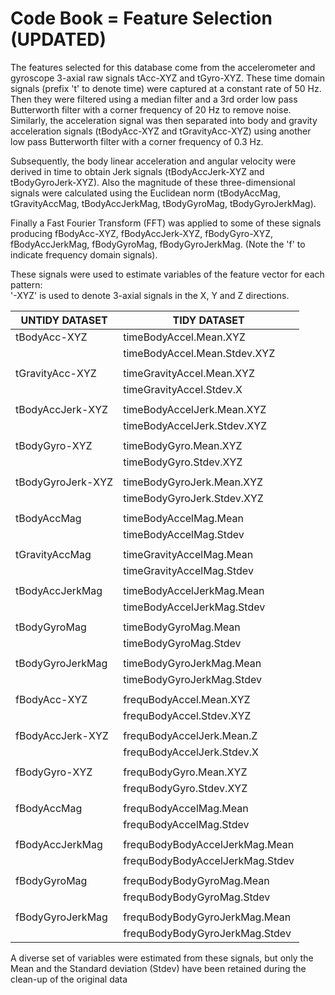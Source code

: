 Code Book = Feature Selection (UPDATED)
=========================================================================

The features selected for this database come from the accelerometer and gyroscope 3-axial raw signals tAcc-XYZ and tGyro-XYZ. These time domain signals (prefix 't' to denote time) were captured at a constant rate of 50 Hz. Then they were filtered using a median filter and a 3rd order low pass Butterworth filter with a corner frequency of 20 Hz to remove noise. Similarly, the acceleration signal was then separated into body and gravity acceleration signals (tBodyAcc-XYZ and tGravityAcc-XYZ) using another low pass Butterworth filter with a corner frequency of 0.3 Hz. 

Subsequently, the body linear acceleration and angular velocity were derived in time to obtain Jerk signals (tBodyAccJerk-XYZ and tBodyGyroJerk-XYZ). Also the magnitude of these three-dimensional signals were calculated using the Euclidean norm (tBodyAccMag, tGravityAccMag, tBodyAccJerkMag, tBodyGyroMag, tBodyGyroJerkMag). 

Finally a Fast Fourier Transform (FFT) was applied to some of these signals producing fBodyAcc-XYZ, fBodyAccJerk-XYZ, fBodyGyro-XYZ, fBodyAccJerkMag, fBodyGyroMag, fBodyGyroJerkMag. (Note the 'f' to indicate frequency domain signals). 

These signals were used to estimate variables of the feature vector for each pattern:  
'-XYZ' is used to denote 3-axial signals in the X, Y and Z directions.

UNTIDY DATASET    |	TIDY DATASET
------------------|-------------------------------
tBodyAcc-XYZ      |timeBodyAccel.Mean.XYZ
			|timeBodyAccel.Mean.Stdev.XYZ
                  |
tGravityAcc-XYZ	|timeGravityAccel.Mean.XYZ
			|timeGravityAccel.Stdev.X
                  |
tBodyAccJerk-XYZ	|timeBodyAccelJerk.Mean.XYZ
			|timeBodyAccelJerk.Stdev.XYZ
                  |
tBodyGyro-XYZ	|timeBodyGyro.Mean.XYZ
			|timeBodyGyro.Stdev.XYZ
                  |
tBodyGyroJerk-XYZ	|timeBodyGyroJerk.Mean.XYZ
			|timeBodyGyroJerk.Stdev.XYZ
                  |
tBodyAccMag		|timeBodyAccelMag.Mean
			|timeBodyAccelMag.Stdev
                  |
tGravityAccMag	|timeGravityAccelMag.Mean
			|timeGravityAccelMag.Stdev
                  |
tBodyAccJerkMag	|timeBodyAccelJerkMag.Mean
			|timeBodyAccelJerkMag.Stdev
                  |
tBodyGyroMag	|timeBodyGyroMag.Mean
			|timeBodyGyroMag.Stdev
                  |
tBodyGyroJerkMag	|timeBodyGyroJerkMag.Mean
			|timeBodyGyroJerkMag.Stdev	
                  |
fBodyAcc-XYZ	|frequBodyAccel.Mean.XYZ
			|frequBodyAccel.Stdev.XYZ
                  |
fBodyAccJerk-XYZ	|frequBodyAccelJerk.Mean.Z
			|frequBodyAccelJerk.Stdev.X
                  |
fBodyGyro-XYZ	|frequBodyGyro.Mean.XYZ
			|frequBodyGyro.Stdev.XYZ
                  |
fBodyAccMag		|frequBodyAccelMag.Mean
			|frequBodyAccelMag.Stdev
                  |
fBodyAccJerkMag	|frequBodyBodyAccelJerkMag.Mean
			|frequBodyBodyAccelJerkMag.Stdev
                  |
fBodyGyroMag	|frequBodyBodyGyroMag.Mean
			|frequBodyBodyGyroMag.Stdev
                  |
fBodyGyroJerkMag	|frequBodyBodyGyroJerkMag.Mean
			|frequBodyBodyGyroJerkMag.Stdev

A diverse set of variables were estimated from these signals, but only the Mean and the Standard deviation (Stdev) have been retained during the clean-up of the original data